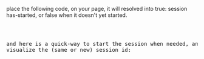 place the following code, on your page, it will resolved into true: session has-started, or false when it doesn't yet started.

<pre>
<?php
define('SSID', 'sessionnssid');
session_name(SSID);
ini_set('session.cookie_httponly', 1);

/**
 * PHP cross-version compatible way of
 * checking if session has started.
 * @return bool
 */
function isSession(){
  return (function_exists('session_status') && PHP_SESSION_ACTIVE === session_status()) || (function_exists('session_id') && '' !== session_id());
}

</pre>


and here is a quick-way to start the session when needed, and visualize the (same or new) session id:

<pre>
<?php
define('SSID', 'sessionnssid');
session_name(SSID);
ini_set('session.cookie_httponly', 1);

/**
 * PHP cross-version compatible way of
 * checking if session has started.
 * @return bool
 */
function isSession(){
  return (function_exists('session_status') && PHP_SESSION_ACTIVE === session_status()) || (function_exists('session_id') && '' !== session_id());
}

(!isSession()) && session_start(); // start if needed.
                                   // if session-cookie exist, the same session from before will continue (=== same session id)
                                   // if session-cookie removed exist, a new session (new session-id) will be created.

echo "Session-ID: " . session_id();

?>

</pre>

